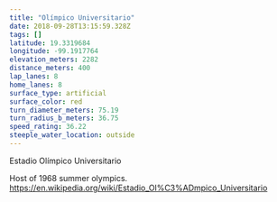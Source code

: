 ```yaml
---
title: "Olímpico Universitario"
date: 2018-09-28T13:15:59.328Z
tags: []
latitude: 19.3319684
longitude: -99.1917764
elevation_meters: 2282
distance_meters: 400
lap_lanes: 8
home_lanes: 8
surface_type: artificial
surface_color: red
turn_diameter_meters: 75.19
turn_radius_b_meters: 36.75
speed_rating: 36.22
steeple_water_location: outside
---
```

Estadio Olímpico Universitario

Host of 1968 summer olympics. https://en.wikipedia.org/wiki/Estadio_Ol%C3%ADmpico_Universitario
